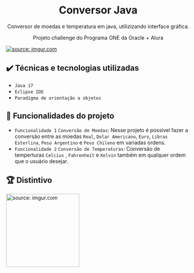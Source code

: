 <h1 align="center"> Conversor Java </h1>

<p align="center"> Conversor de moedas e temperatura em java, utilizizando interface gráfica.</p>
<p align="center">Projeto challenge do Programa ONE da Oracle + Alura</p>
<a href="https://imgur.com/c2CGvAL"><img src="https://i.imgur.com/c2CGvAL.jpg" title="source: imgur.com" /></a>

## ✔️ Técnicas e tecnologias utilizadas

- ``Java 17``
- ``Eclipse IDE``
- ``Paradigma de orientação a objetos``    

## 🔨 Funcionalidades do projeto
- `Funcionalidade 1` `Conversão de Moedas`: Nesse projeto é possivel fazer a conversão entre as moedas `Real`, `Dolar Americano`, `Euro`, `Libras Esterlina`, `Peso Argentino` e `Peso Chileno` em variadas ordens.
- `Funcionalidade 2` `Conversão de Temperaturas`: Conversão de temperturas `Celcius` , `Fahrenheit` e `Kelvin` também em qualquer ordem que o usuário desejar.

## 🏆 Distintivo 
<a href="https://imgur.com/CnuZ5b9"><img src="https://i.imgur.com/CnuZ5b9.png" title="source: imgur.com" width="200"/></a>

#
 

